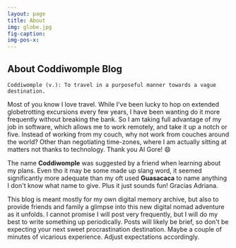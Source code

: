 ```yaml
---
layout: page
title: About
img: globe.jpg
fig-caption:
img-pos-x:
---
```

## About Coddiwomple Blog
`Coddiwomple (v.): To travel in a purposeful manner towards a vague destination.`

Most of you know I love travel. While I've been lucky to hop on extended globetrotting excursions every few years, I have been wanting do it more frequently without breaking the bank. So I am taking full advantage of my job in software, which allows me to work remotely, and take it up a notch or five. Instead of working from my couch, why not work from couches around the world? Other than negotiating time-zones, where I am actually sitting at matters not thanks to technology. Thank you Al Gore! 😄

The name **Coddiwomple** was suggested by a friend when learning about my plans. Even tho it may be some made up slang word, it seemed significantly more adequate than my oft used **Guasacaca** to name anything I don't know what name to give. Plus it just sounds fun! Gracias Adriana.

This blog is meant mostly for my own digital memory archive, but also to provide friends and family a glimpse into this new digital nomad adventure as it unfolds. I cannot promise I will post very frequently, but I will do my best to write something up periodically. Posts will likely be brief, so don't be expecting your next sweet procrastination destination. Maybe a couple of minutes of vicarious experience. Adjust expectations accordingly.
